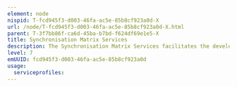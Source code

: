 ```yaml
---
element: node
nispid: T-fcd945f3-d003-46fa-ac5e-85b8cf923a0d-X
url: /node/T-fcd945f3-d003-46fa-ac5e-85b8cf923a0d-X.html
parent: T-3f7bb86f-ca6d-45ba-b7bd-f624df69e1e5-X
title: Synchronisation Matrix Services
description: The Synchronisation Matrix Services facilitates the development of a timeline of planned effect, tasks, objectives and the phasing information within a Course of Action (COA). It provides functionality to identify the potential interdependencies between events. During the execution of an operation the Synchronisation Matrix Services supports the comparison of actual operational data with the selected COA to ensure efforts are actually aligned and effective.
level: 7
emUUID: fcd945f3-d003-46fa-ac5e-85b8cf923a0d
usage:
  serviceprofiles:
---
```


